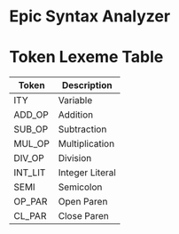 # Epic Syntax Analyzer

# Token Lexeme Table
| Token | Description |
|-------|-------------|
|ITY    |Variable     |
|ADD_OP |Addition     |
|SUB_OP |Subtraction  |
|MUL_OP |Multiplication|
|DIV_OP |Division     |
|INT_LIT|Integer Literal|
|SEMI   |Semicolon    |
|OP_PAR |Open Paren   |
|CL_PAR |Close Paren  |